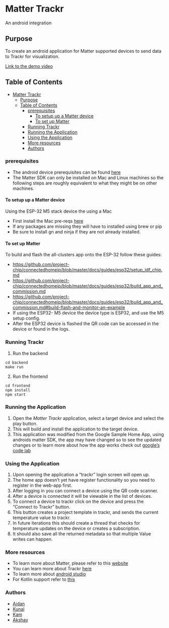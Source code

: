 # Matter Trackr
An android integration
## Purpose

To create an android application for Matter supported devices to send data to Trackr for visualization.

[Link to the demo video](https://youtu.be/8ifrk2LAsCk)
## Table of Contents

- [Matter Trackr](#matter-trackr)
  - [Purpose](#purpose)
  - [Table of Contents](#table-of-contents)
    - [prerequisites](#prerequisites)
      - [To setup up a Matter device](#to-setup-up-a-matter-device)
      - [To set up Matter](#to-set-up-matter)
    - [Running Trackr](#running-trackr)
    - [Running the Application](#running-the-application)
    - [Using the Application](#using-the-application)
    - [More resources](#more-resources)
    - [Authors](#authors)

### prerequisites
- The android device prerequisites can be found [here](https://developers.home.google.com/samples/matter-app)
- The Matter SDK can only be installed on Mac and Linux machines so the following steps are roughly equivalent to what they might be on other machines. 
#### To setup up a Matter device
Using the ESP-32 M5 stack device the using a Mac
- First install the Mac pre-reqs [here](https://github.com/project-chip/connectedhomeip/blob/master/docs/guides/BUILDING.md)
- If any packages are missing they will have to installed using brew or pip
- Be sure to install gn and ninja if they are not already installed.

#### To set up Matter
To build and flash the all-clusters app onto the ESP-32 follow these guides:
- https://github.com/project-chip/connectedhomeip/blob/master/docs/guides/esp32/setup_idf_chip.md
- https://github.com/project-chip/connectedhomeip/blob/master/docs/guides/esp32/build_app_and_commission.md
- https://github.com/project-chip/connectedhomeip/blob/master/docs/guides/esp32/build_app_and_commission.md#build-flash-and-monitor-an-example
- If using the ESP32- M5 device the device type  is ESP32, and use the M5 setup config.
- After the ESP32 device is flashed the QR code can be accessed in the device or found in the logs.

### Running Trackr

1. Run the backend

```
cd backend
make run
```

2. Run the frontend
   
```
cd frontend
npm install
npm start
```

### Running the Application

1. Open the *Matter Trackr* application, select a target device and select the play button.
2. This will build and install the application to the target device.
3. This application was modified from the Google Sample Home App, using androids matter SDK, the app may have changed so to see the updated changes or to learn more about how the app works check out [google’s code lab](https://developers.home.google.com/codelabs/matter-sample-app#1)

### Using the Application

1. Upon opening the application a “trackr” login screen will open up. 
2. The home app doesn’t yet have register functionality so you need to register in the web-app first. 
3. After logging in you can connect a device using the QR code scanner. 
4. After a device is connected it will be viewable in the list of devices. 
5. To connect a device to trackr click on the device and press the “Connect to Trackr” button. 
6. This button creates a project template in trackr, and sends the current temperature value to trackr.
7. In future iterations this should create a thread that checks for temperature updates on the device or creates a subscription. 
8. It should also save all the returned metadata so that multiple Value writes can happen.

### More resources

- To learn more about Matter, please refer to this [website](https://developers.home.google.com/matter/develop)
- You can learn more about Trackr [here](https://github.com/COMP4560/trackr)
- To learn more about [android studio](https://developer.android.com/guide/start/)
- For Kotlin support refer to [this](https://kotlinlang.org/docs/basic-syntax.html)

### Authors

- [Aidan](https://github.com/HodgertA)
- [Kunal](https://github.com/KunalRajpal)
- [Kam](https://github.com/kamarabbas99)
- [Akshay](https://github.com/Akshaysharma21)
